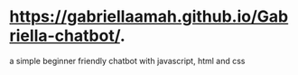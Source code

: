
#  https://gabriellaamah.github.io/Gabriella-chatbot/.

a simple beginner friendly chatbot with javascript, html and css
